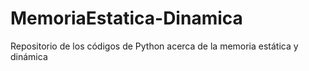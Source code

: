 # MemoriaEstatica-Dinamica
Repositorio de los códigos de Python acerca de la memoria estática y dinámica

